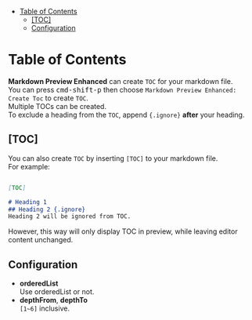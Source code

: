 
<!-- toc orderedList:0 depthFrom:1 depthTo:6 -->

* [Table of Contents](#table-of-contents)
	* [[TOC]](#toc)
	* [Configuration](#configuration)

<!-- tocstop -->

# Table of Contents
**Markdown Preview Enhanced** can create `TOC` for your markdown file.   
You can press <kbd>cmd-shift-p</kbd> then choose `Markdown Preview Enhanced: Create Toc` to create `TOC`.  
Multiple TOCs can be created.  
To exclude a heading from the `TOC`, append `{.ignore}` **after** your heading.  

## [TOC]  
You can also create `TOC` by inserting `[TOC]` to your markdown file.  
For example:  
```markdown  

[TOC]  

# Heading 1
## Heading 2 {.ignore}
Heading 2 will be ignored from TOC.  
```
However, this way will only display TOC in preview, while leaving editor content unchanged.  

## Configuration  
* **orderedList**  
Use orderedList or not.  
* **depthFrom**, **depthTo**  
`[1~6]` inclusive.   

